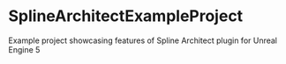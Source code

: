 # SplineArchitectExampleProject
Example project showcasing features of Spline Architect plugin for Unreal Engine 5
